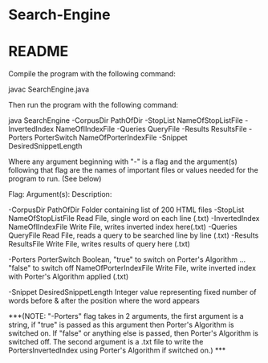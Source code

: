# Search-Engine
README
=======

Compile the program with the following command:

javac SearchEngine.java

Then run the program with the following command:

java SearchEngine -CorpusDir PathOfDir -StopList NameOfStopListFile -InvertedIndex NameOfIIndexFile -Queries QueryFile -Results ResultsFile -Porters PorterSwitch NameOfPorterIndexFile -Snippet DesiredSnippetLength

Where any argument beginning with "-" is a flag and the argument(s) following that flag are the names of important files or values needed for the program to run. (See below)

Flag:   		Argument(s):		Description:

-CorpusDir		PathOfDir 		Folder containing list of 200 HTML files
-StopList		NameOfStopListFile	Read File, single word on each line (.txt)
-InvertedIndex		NameOfIIndexFile	Write File, writes inverted index here(.txt)
-Queries		QueryFile		Read File, reads a query to be searched line by line (.txt)
-Results		ResultsFile		Write File, writes results of query here (.txt)

-Porters		PorterSwitch		Boolean, "true" to switch on Porter's Algorithm ... "false" to switch off
			NameOfPorterIndexFile	Write File, write inverted index with Porter's Algorithm applied (.txt)		

-Snippet		DesiredSnippetLength	Integer value representing fixed number of words before & after the position where the word appears

***(NOTE: "-Porters" flag takes in 2 arguments, the first argument is a string, if "true" is passed as this argument then Porter's Algorithm is switched on. If "false" or anything else is passed, then Porter's Algorithm is switched off. The second argument is a .txt file to write the PortersInvertedIndex using Porter's Algorithm if switched on.) ***
	  
